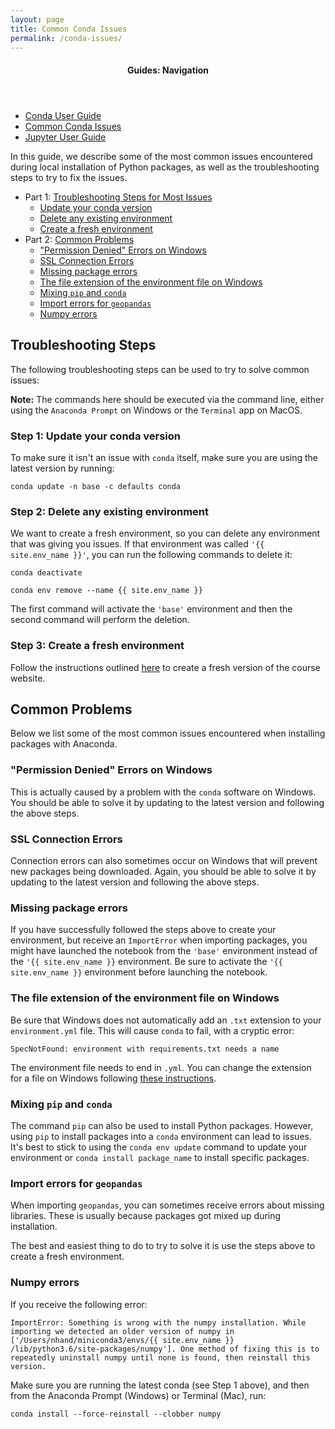 ```yaml
---
layout: page
title: Common Conda Issues
permalink: /conda-issues/
---
```


<nav class="toc">
  <header><h4 class="nav__title">Guides: Navigation</h4></header>
  <ul class="toc__menu">
    <li>
      <a href="/conda-guide">Conda User Guide</a>
    </li>
    <li>
      <a href="/conda-issues">Common Conda Issues</a>
    </li>
    <li>
      <a href="/jupyter-guide">Jupyter User Guide</a>
    </li>
  </ul>
</nav>

In this guide, we describe some of the most common issues encountered during
local installation of Python packages, as well as the troubleshooting steps to
try to fix the issues.

- Part 1: [Troubleshooting Steps for Most Issues](#troubleshooting-steps)
  - [Update your conda version](#step-1-update-your-conda-version)
  - [Delete any existing environment](#step-2-delete-any-existing-environment)
  - [Create a fresh environment](#step-3-create-a-fresh-environment)
- Part 2: [Common Problems](#common-problems)
  - ["Permission Denied" Errors on Windows](#permission-denied-errors-on-windows)
  - [SSL Connection Errors](#ssl-connection-errors)
  - [Missing package errors](#missing-package-errors)
  - [The file extension of the environment file on Windows](#the-file-extension-of-the-environment-file-on-Windows)
  - [Mixing `pip` and `conda`](#mixing-pip-and-conda)
  - [Import errors for `geopandas`](#import-errors-for-geopandas)
  - [Numpy errors](#numpy-errors)

## Troubleshooting Steps

The following troubleshooting steps can be used to try to solve common issues:

**Note:** The commands here should be executed via the command line, either
using the `Anaconda Prompt` on Windows or the `Terminal` app on MacOS.

### Step 1: Update your conda version

To make sure it isn't an issue with `conda` itself, make sure you are using the
latest version by running:

```
conda update -n base -c defaults conda
```

### Step 2: Delete any existing environment

We want to create a fresh environment, so you can delete any environment that
was giving you issues. If that environment was called `'{{ site.env_name }}'`,
you can run the following commands to delete it:

```
conda deactivate
```

```
conda env remove --name {{ site.env_name }}
```

The first command will activate the `'base'` environment and then the second
command will perform the deletion.

### Step 3: Create a fresh environment

Follow the instructions outlined
[here](/guides/conda#creating-your-initial-environment) to create a
fresh version of the course website.

## Common Problems

Below we list some of the most common issues encountered when installing packages with Anaconda.

### "Permission Denied" Errors on Windows

This is actually caused by a problem with the `conda` software on Windows. You
should be able to solve it by updating to the latest version and following the
above steps.

### SSL Connection Errors

Connection errors can also sometimes occur on Windows that will prevent new
packages being downloaded. Again, you should be able to solve it by updating to
the latest version and following the above steps.

### Missing package errors

If you have successfully followed the steps above to create your environment,
but receive an `ImportError` when importing packages, you might have launched
the notebook from the `'base'` environment instead of the `'{{ site.env_name }}`
environment. Be sure to activate the `'{{ site.env_name }}` environment before launching
the notebook.

### The file extension of the environment file on Windows

Be sure that Windows does not automatically add an `.txt` extension to your
`environment.yml` file. This will cause `conda` to fail, with a cryptic error:

```
SpecNotFound: environment with requirements.txt needs a name
```

The environment file needs to end in `.yml`. You can change the extension for a file on Windows following [these instructions](https://www.mediacollege.com/microsoft/windows/extension-change.html).

### Mixing `pip` and `conda`

The command `pip` can also be used to install Python packages. However, using `pip` to install packages into a `conda` environment can lead to issues. It's best to stick to using the `conda env update` command to update your environment or `conda install package_name` to install specific packages.

### Import errors for `geopandas`

When importing `geopandas`, you can sometimes receive errors about missing libraries. These is usually because packages got mixed up during installation.

The best and easiest thing to do to try to solve it is use the steps above to create a fresh environment.

### Numpy errors

If you receive the following error:

```
ImportError: Something is wrong with the numpy installation. While importing we detected an older version of numpy in ['/Users/nhand/miniconda3/envs/{{ site.env_name }} /lib/python3.6/site-packages/numpy']. One method of fixing this is to repeatedly uninstall numpy until none is found, then reinstall this version.
```

Make sure you are running the latest conda (see Step 1 above), and then from the Anaconda Prompt (Windows) or Terminal (Mac), run:

```
conda install --force-reinstall --clobber numpy
```
